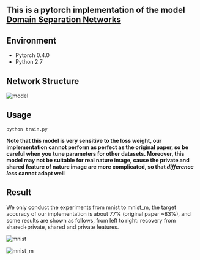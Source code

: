 ## This is a pytorch implementation of the model [Domain Separation Networks](https://arxiv.org/abs/1608.06019)

## Environment
- Pytorch 0.4.0
- Python 2.7

## Network Structure

![model](./extra/model.jpg)

## Usage

`python train.py`

**Note that this model is very sensitive to the loss weight, our implementation cannot perform as perfect as the
original paper, so be careful when you tune parameters for other datasets. Moreover, this model may not be suitable
for real nature image, cause the private and shared feature of nature image are more complicated, so that *difference 
loss* cannot adapt well** 

## Result

We only conduct the experiments from mnist to mnist_m, the target accuracy of our implementation is about 77% (original
paper ~83%), and some results are shown as follows, from left to right: recovery from shared+private, shared and private
features.

![mnist](./extra/mnist.jpg)

![mnist_m](./extra/mnist_m.jpg)
